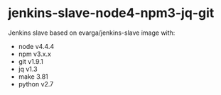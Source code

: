 # jenkins-slave-node4-npm3-jq-git

Jenkins slave based on evarga/jenkins-slave image with:

- node v4.4.4
- npm v3.x.x
- git v1.9.1
- jq v1.3
- make 3.81
- python v2.7
